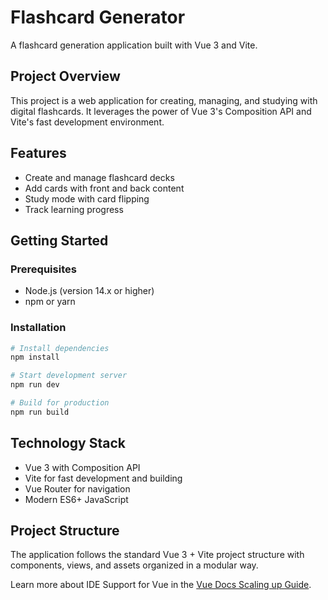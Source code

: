 # Flashcard Generator

A flashcard generation application built with Vue 3 and Vite.

## Project Overview

This project is a web application for creating, managing, and studying with digital flashcards. It leverages the power of Vue 3's Composition API and Vite's fast development environment.

## Features

- Create and manage flashcard decks
- Add cards with front and back content
- Study mode with card flipping
- Track learning progress

## Getting Started

### Prerequisites

- Node.js (version 14.x or higher)
- npm or yarn

### Installation

```bash
# Install dependencies
npm install

# Start development server
npm run dev

# Build for production
npm run build
```

## Technology Stack

- Vue 3 with Composition API
- Vite for fast development and building
- Vue Router for navigation
- Modern ES6+ JavaScript

## Project Structure

The application follows the standard Vue 3 + Vite project structure with components, views, and assets organized in a modular way.

Learn more about IDE Support for Vue in the [Vue Docs Scaling up Guide](https://vuejs.org/guide/scaling-up/tooling.html#ide-support).
